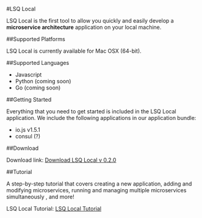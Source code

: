 #LSQ Local

LSQ Local is the first tool to allow you quickly and easily develop a **microservice architecture** application on your local machine.

##Supported Platforms

LSQ Local is currently available for Mac OSX (64-bit).

##Supported Languages

- Javascript
- Python (coming soon)
- Go (coming soon)

##Getting Started

Everything that you need to get started is included in the LSQ Local application. We include the following applications in our application bundle:

- io.js v1.5.1
- consul (?)

##Download

Download link: [Download LSQ Local v 0.2.0]

##Tutorial

A step-by-step tutorial that covers creating a new application, adding and modifying microservices, running and managing multiple microservices simultaneously , and more!

LSQ Local Tutorial: [LSQ Local Tutorial] 

[Download LSQ Local v 0.2.0]: https://lsq.io/#local
[LSQ Local Tutorial]: /tutorial.md
